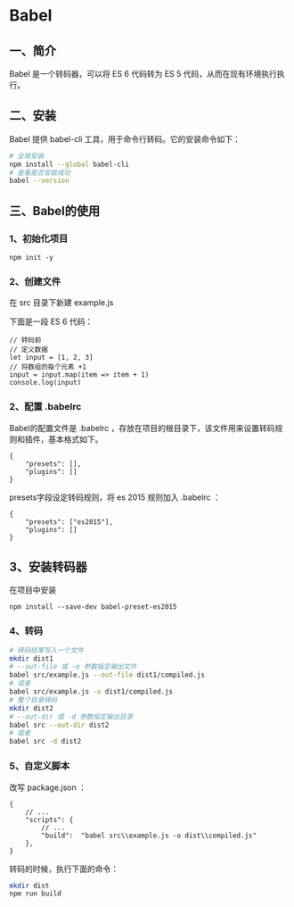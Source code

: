 # Babel

## 一、简介

Babel 是一个转码器，可以将 ES 6 代码转为 ES 5 代码，从而在现有环境执行执行。

## 二、安装

Babel 提供 babel-cli 工具，用于命令行转码。它的安装命令如下：

```bash
# 全局安装
npm install --global babel-cli
# 查看是否安装成功
babel --version
```

## 三、Babel的使用

### 1、初始化项目

```npm
npm init -y
```

### 2、创建文件

在 src 目录下新建 example.js

下面是一段 ES 6 代码：

```es
// 转码前
// 定义数据
let input = [1, 2, 3]
// 将数组的每个元素 +1
input = input.map(item => item + 1)
console.log(input)
```

### 2、配置 .babelrc

Babel的配置文件是 .babelrc ，存放在项目的根目录下，该文件用来设置转码规则和插件，基本格式如下。

```babelrc
{
    "presets": [],
    "plugins": []
}
```

presets字段设定转码规则，将 es 2015 规则加入 .babelrc ：

```babelrc
{
    "presets": ["es2015"],
    "plugins": []
}
```

## 3、安装转码器

在项目中安装

```npm
npm install --save-dev babel-preset-es2015
```

### 4、转码

```bash
# 转码结果写入一个文件
mkdir dist1
# --out-file 或 -o 参数指定输出文件
babel src/example.js --out-file dist1/compiled.js
# 或者
babel src/example.js -o dist1/compiled.js
# 整个目录转码
mkdir dist2
# --out-dir 或 -d 参数指定输出目录
babel src --out-dir dist2
# 或者
babel src -d dist2
```

### 5、自定义脚本

改写 package.json ：

```shell
{
    // ...
    "scripts": {
        // ...
        "build":  "babel src\\example.js -o dist\\compiled.js"
    },
}
```

转码的时候，执行下面的命令：

```bash
mkdir dist
npm run build
```
